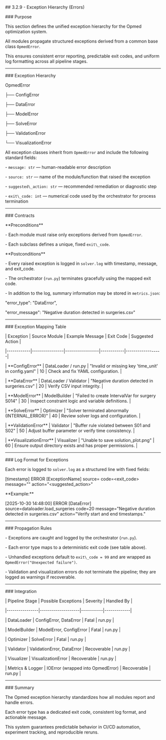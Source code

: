 \## 3.2.9 - Exception Hierarchy (Errors)



\### Purpose

This section defines the unified exception hierarchy for the Opmed optimization system.

All modules propagate structured exceptions derived from a common base class `OpmedError`.

This ensures consistent error reporting, predictable exit codes, and uniform log formatting across all pipeline stages.



---



\### Exception Hierarchy

OpmedError

├── ConfigError

├── DataError

├── ModelError

├── SolveError

├── ValidationError

└── VisualizationError





All exception classes inherit from `OpmedError` and include the following standard fields:

\- `message: str` — human-readable error description

\- `source: str` — name of the module/function that raised the exception

\- `suggested\_action: str` — recommended remediation or diagnostic step

\- `exit\_code: int` — numerical code used by the orchestrator for process termination



---



\### Contracts



\*\*Preconditions\*\*

\- Each module must raise only exceptions derived from `OpmedError`.

\- Each subclass defines a unique, fixed `exit\_code`.



\*\*Postconditions\*\*

\- Every raised exception is logged in `solver.log` with timestamp, message, and exit\_code.

\- The orchestrator (`run.py`) terminates gracefully using the mapped exit code.

\- In addition to the log, summary information may be stored in `metrics.json`:





"error\_type": "DataError",

"error\_message": "Negative duration detected in surgeries.csv"





---



\### Exception Mapping Table



| Exception | Source Module | Example Message | Exit Code | Suggested Action |

|------------|----------------|-----------------|------------|------------------|

| \*\*ConfigError\*\* | DataLoader / run.py | "Invalid or missing key 'time\_unit' in config.yaml" | 10 | Check and fix YAML configuration. |

| \*\*DataError\*\* | DataLoader / Validator | "Negative duration detected in surgeries.csv" | 20 | Verify CSV input integrity. |

| \*\*ModelError\*\* | ModelBuilder | "Failed to create IntervalVar for surgery S014" | 30 | Inspect constraint logic and variable definitions. |

| \*\*SolveError\*\* | Optimizer | "Solver terminated abnormally (INTERNAL\_ERROR)" | 40 | Review solver logs and configuration. |

| \*\*ValidationError\*\* | Validator | "Buffer rule violated between S01 and S02" | 50 | Adjust buffer parameter or verify time consistency. |

| \*\*VisualizationError\*\* | Visualizer | "Unable to save solution\_plot.png" | 60 | Ensure output directory exists and has proper permissions. |



---



\### Log Format for Exceptions

Each error is logged to `solver.log` as a structured line with fixed fields:







\[timestamp] ERROR \[ExceptionName] source=<module> code=<exit\_code> message="<message>" action="<suggested\_action>"





\*\*Example:\*\*





\[2025-10-30 14:48:00] ERROR \[DataError] source=dataloader.load\_surgeries code=20 message="Negative duration detected in surgeries.csv" action="Verify start and end timestamps."





---



\### Propagation Rules

\- Exceptions are caught and logged by the orchestrator (`run.py`).

\- Each error type maps to a deterministic exit code (see table above).

\- Unhandled exceptions default to `exit\_code = 99` and are wrapped as `OpmedError("Unexpected failure")`.

\- Validation and visualization errors do not terminate the pipeline; they are logged as warnings if recoverable.



---



\### Integration

| Pipeline Stage | Possible Exceptions | Severity | Handled By |

|----------------|--------------------|-----------|-------------|

| DataLoader | ConfigError, DataError | Fatal | run.py |

| ModelBuilder | ModelError, ConfigError | Fatal | run.py |

| Optimizer | SolveError | Fatal | run.py |

| Validator | ValidationError, DataError | Recoverable | run.py |

| Visualizer | VisualizationError | Recoverable | run.py |

| Metrics \& Logger | IOError (wrapped into OpmedError) | Recoverable | run.py |



---



\### Summary

The Opmed exception hierarchy standardizes how all modules report and handle errors.

Each error type has a dedicated exit code, consistent log format, and actionable message.

This system guarantees predictable behavior in CI/CD automation, experiment tracking, and reproducible reruns.
